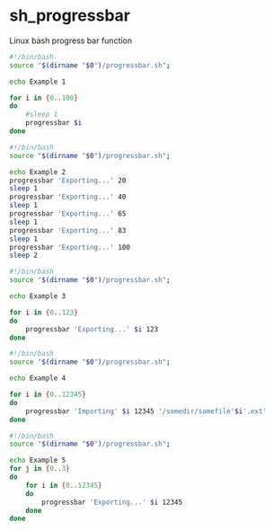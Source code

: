 sh_progressbar
==============

Linux bash progress bar function


`````bash
#!/bin/bash
source "$(dirname "$0")/progressbar.sh";

echo Example 1

for i in {0..100}
do
	#sleep 1
	progressbar $i
done
`````

`````bash
#!/bin/bash
source "$(dirname "$0")/progressbar.sh";

echo Example 2
progressbar 'Exporting...' 20 
sleep 1
progressbar 'Exporting...' 40 
sleep 1
progressbar 'Exporting...' 65 
sleep 1
progressbar 'Exporting...' 83 
sleep 1
progressbar 'Exporting...' 100 
sleep 2
`````

`````bash
#!/bin/bash
source "$(dirname "$0")/progressbar.sh";

echo Example 3

for i in {0..123}
do
	progressbar 'Exporting...' $i 123
done
`````

`````bash
#!/bin/bash
source "$(dirname "$0")/progressbar.sh";

echo Example 4

for i in {0..12345}
do
	progressbar 'Importing' $i 12345 '/somedir/somefile'$i'.ext'
done
`````

`````bash
#!/bin/bash
source "$(dirname "$0")/progressbar.sh";

echo Example 5
for j in {0..3}
do
	for i in {0..12345}
	do
		progressbar 'Exporting...' $i 12345
	done
done
`````

